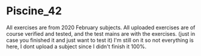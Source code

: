 # Piscine_42
All exercises are from 2020 February subjects.
All uploaded exercises are of course verified and tested, and the test mains are with the exercises.
(just in case you finished it and just want to test it)
I'm still on it so not everything is here, I dont upload a subject since I didn't finish it 100%.
